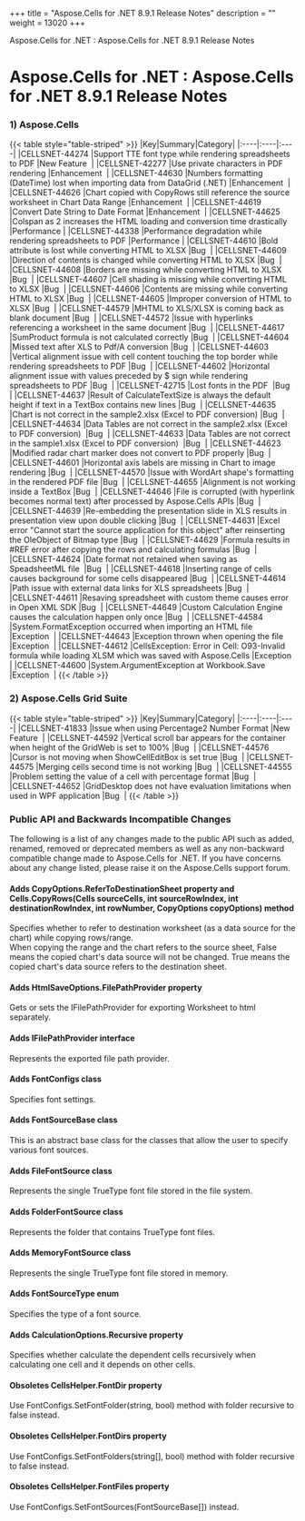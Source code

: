 +++
title = "Aspose.Cells for .NET 8.9.1 Release Notes" 
description = "" 
weight = 13020 
+++

Aspose.Cells for .NET : Aspose.Cells for .NET 8.9.1 Release Notes  

# Aspose.Cells for .NET : Aspose.Cells for .NET 8.9.1 Release Notes


### 1) Aspose.Cells

{{< table style="table-striped" >}}
|Key|Summary|Category|
|:----|:----|:----|
|CELLSNET-44274  |Support TTE font type while rendering spreadsheets to PDF  |New Feature   |
|CELLSNET-42277  |Use private characters in PDF rendering  |Enhancement   |
|CELLSNET-44630  |Numbers formatting (DateTime) lost when importing data from DataGrid (.NET)  |Enhancement   |
|CELLSNET-44626  |Chart copied with CopyRows still reference the source worksheet in Chart Data Range  |Enhancement   |
|CELLSNET-44619  |Convert Date String to Date Format  |Enhancement   |
|CELLSNET-44625  |Colspan as 2 increases the HTML loading and conversion time drastically  |Performance  |
|CELLSNET-44338  |Performance degradation while rendering spreadsheets to PDF  |Performance  |
|CELLSNET-44610  |Bold attribute is lost while converting HTML to XLSX  |Bug   |
|CELLSNET-44609  |Direction of contents is changed while converting HTML to XLSX  |Bug   |
|CELLSNET-44608  |Borders are missing while converting HTML to XLSX  |Bug   |
|CELLSNET-44607  |Cell shading is missing while converting HTML to XLSX  |Bug   |
|CELLSNET-44606  |Contents are missing while converting HTML to XLSX  |Bug   |
|CELLSNET-44605  |Improper conversion of HTML to XLSX  |Bug   |
|CELLSNET-44579  |MHTML to XLS/XLSX is coming back as blank document  |Bug   |
|CELLSNET-44572  |Issue with hyperlinks referencing a worksheet in the same document  |Bug   |
|CELLSNET-44617  |SumProduct formula is not calculated correctly  |Bug   |
|CELLSNET-44604  |Missed text after XLS to Pdf/A conversion  |Bug   |
|CELLSNET-44603  |Vertical alignment issue with cell content touching the top border while rendering spreadsheets to PDF  |Bug   |
|CELLSNET-44602  |Horizontal alignment issue with values preceded by $ sign while rendering spreadsheets to PDF  |Bug   |
|CELLSNET-42715  |Lost fonts in the PDF   |Bug   |
|CELLSNET-44637  |Result of CalculateTextSize is always the default height if text in a TextBox contains new lines  |Bug   |
|CELLSNET-44635  |Chart is not correct in the sample2.xlsx (Excel to PDF conversion)  |Bug   |
|CELLSNET-44634  |Data Tables are not correct in the sample2.xlsx (Excel to PDF conversion)   |Bug   |
|CELLSNET-44633  |Data Tables are not correct in the sample1.xlsx (Excel to PDF conversion)   |Bug   |
|CELLSNET-44623  |Modified radar chart marker does not convert to PDF properly  |Bug   |
|CELLSNET-44601  |Horizontal axis labels are missing in Chart to image rendering  |Bug   |
|CELLSNET-44570  |Issue with WordArt shape's formatting in the rendered PDF file  |Bug   |
|CELLSNET-44655  |Alignment is not working inside a TextBox  |Bug   |
|CELLSNET-44646  |File is corrupted (with hyperlink becomes normal text) after processed by Aspose.Cells APIs  |Bug   |
|CELLSNET-44639  |Re-embedding the presentation slide in XLS results in presentation view upon double clicking  |Bug   |
|CELLSNET-44631  |Excel error "Cannot start the source application for this object" after reinserting the OleObject of Bitmap type  |Bug   |
|CELLSNET-44629  |Formula results in #REF error after copying the rows and calculating formulas  |Bug   |
|CELLSNET-44624  |Date format not retained when saving as SpeadsheetML file   |Bug   |
|CELLSNET-44618  |Inserting range of cells causes background for some cells disappeared  |Bug   |
|CELLSNET-44614  |Path issue with external data links for XLS spreadsheets  |Bug   |
|CELLSNET-44611  |Resaving spreadsheet with custom theme causes error in Open XML SDK  |Bug   |
|CELLSNET-44649  |Custom Calculation Engine causes the calculation happen only once  |Bug   |
|CELLSNET-44584  |System.FormatException occurred when importing an HTML file  |Exception   |
|CELLSNET-44643  |Exception thrown when opening the file  |Exception   |
|CELLSNET-44612  |CellsException: Error in Cell: O93-Invalid formula while loading XLSM which was saved with Aspose.Cells  |Exception   |
|CELLSNET-44600  |System.ArgumentException at Workbook.Save  |Exception   |
{{< /table >}}

### 2) Aspose.Cells Grid Suite

{{< table style="table-striped" >}}
|Key|Summary|Category|
|:----|:----|:----|
|CELLSNET-41833  |Issue when using Percentage2 Number Format  |New Feature   |
|CELLSNET-44592  |Vertical scroll bar appears for the container when height of the GridWeb is set to 100%  |Bug   |
|CELLSNET-44576  |Cursor is not moving when ShowCellEditBox is set true  |Bug   |
|CELLSNET-44575  |Merging cells second time is not working  |Bug   |
|CELLSNET-44555  |Problem setting the value of a cell with percentage format  |Bug   |
|CELLSNET-44652  |GridDesktop does not have evaluation limitations when used in WPF application  |Bug   |
{{< /table >}}

### Public API and Backwards Incompatible Changes

The following is a list of any changes made to the public API such as added, renamed, removed or deprecated members as well as any non-backward compatible change made to Aspose.Cells for .NET. If you have concerns about any change listed, please raise it on the Aspose.Cells support forum.

#### Adds CopyOptions.ReferToDestinationSheet property and Cells.CopyRows(Cells sourceCells, int sourceRowIndex, int destinationRowIndex, int rowNumber, CopyOptions copyOptions) method

Specifies whether to refer to destination worksheet (as a data source for the chart) while copying rows/range.  
When copying the range and the chart refers to the source sheet, False means the copied chart's data source will not be changed. True means the copied chart's data source refers to the destination sheet.

#### Adds HtmlSaveOptions.FilePathProvider property

Gets or sets the IFilePathProvider for exporting Worksheet to html separately.

#### Adds IFilePathProvider interface

Represents the exported file path provider.

#### Adds FontConfigs class

Specifies font settings.

#### Adds FontSourceBase class

This is an abstract base class for the classes that allow the user to specify various font sources.

#### Adds FileFontSource class

Represents the single TrueType font file stored in the file system.

#### Adds FolderFontSource class

Represents the folder that contains TrueType font files.

#### Adds MemoryFontSource class

Represents the single TrueType font file stored in memory.

#### Adds FontSourceType enum

Specifies the type of a font source.

#### Adds CalculationOptions.Recursive property

Specifies whether calculate the dependent cells recursively when calculating one cell and it depends on other cells.

#### Obsoletes CellsHelper.FontDir property

Use FontConfigs.SetFontFolder(string, bool) method with folder recursive to false instead.

#### Obsoletes CellsHelper.FontDirs property

Use FontConfigs.SetFontFolders(string\[\], bool) method with folder recursive to false instead.

#### Obsoletes CellsHelper.FontFiles property

Use FontConfigs.SetFontSources(FontSourceBase\[\]) instead.

